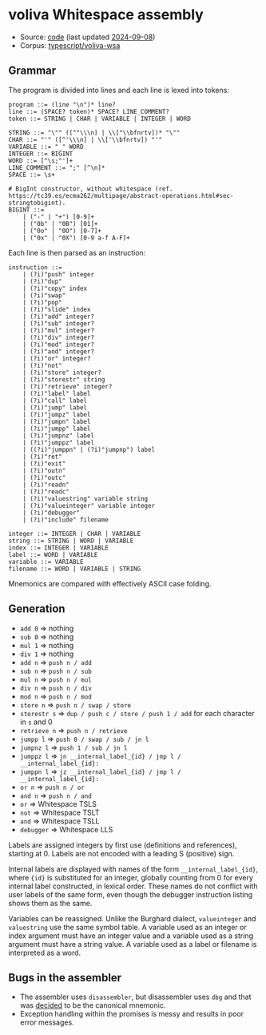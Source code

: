 # voliva Whitespace assembly

- Source: [code](https://github.com/voliva/wsa)
  (last updated [2024-09-08](https://github.com/voliva/wsa/tree/003933622f9e058a8ec19a42245f29193f6d59ec))
- Corpus: [typescript/voliva-wsa](https://github.com/wspace/corpus/tree/main/typescript/voliva-wsa)

## Grammar

The program is divided into lines and each line is lexed into tokens:

```bnf
program ::= (line "\n")* line?
line ::= (SPACE? token)* SPACE? LINE_COMMENT?
token ::= STRING | CHAR | VARIABLE | INTEGER | WORD

STRING ::= "\"" ([^"\\\n] | \\["\\bfnrtv])* "\""
CHAR ::= "'" ([^'\\\n] | \\['\\bfnrtv]) "'"
VARIABLE ::= "_" WORD
INTEGER ::= BIGINT
WORD ::= [^\s;"']+
LINE_COMMENT ::= ";" [^\n]*
SPACE ::= \s+

# BigInt constructor, without whitespace (ref. https://tc39.es/ecma262/multipage/abstract-operations.html#sec-stringtobigint).
BIGINT ::=
    | ("-" | "+") [0-9]+
    | ("0b" | "0B") [01]+
    | ("0o" | "0O") [0-7]+
    | ("0x" | "0X") [0-9 a-f A-F]+
```

Each line is then parsed as an instruction:

```bnf
instruction ::=
    | (?i)"push" integer
    | (?i)"dup"
    | (?i)"copy" index
    | (?i)"swap"
    | (?i)"pop"
    | (?i)"slide" index
    | (?i)"add" integer?
    | (?i)"sub" integer?
    | (?i)"mul" integer?
    | (?i)"div" integer?
    | (?i)"mod" integer?
    | (?i)"and" integer?
    | (?i)"or" integer?
    | (?i)"not"
    | (?i)"store" integer?
    | (?i)"storestr" string
    | (?i)"retrieve" integer?
    | (?i)"label" label
    | (?i)"call" label
    | (?i)"jump" label
    | (?i)"jumpz" label
    | (?i)"jumpn" label
    | (?i)"jumpp" label
    | (?i)"jumpnz" label
    | (?i)"jumppz" label
    | ((?i)"jumppn" | (?i)"jumpnp") label
    | (?i)"ret"
    | (?i)"exit"
    | (?i)"outn"
    | (?i)"outc"
    | (?i)"readn"
    | (?i)"readc"
    | (?i)"valuestring" variable string
    | (?i)"valueinteger" variable integer
    | (?i)"debugger"
    | (?i)"include" filename

integer ::= INTEGER | CHAR | VARIABLE
string ::= STRING | WORD | VARIABLE
index ::= INTEGER | VARIABLE
label ::= WORD | VARIABLE
variable ::= VARIABLE
filename ::= WORD | VARIABLE | STRING
```

Mnemonics are compared with effectively ASCII case folding.

## Generation

- `add 0` => nothing
- `sub 0` => nothing
- `mul 1` => nothing
- `div 1` => nothing
- `add n` => `push n / add`
- `sub n` => `push n / sub`
- `mul n` => `push n / mul`
- `div n` => `push n / div`
- `mod n` => `push n / mod`
- `store n` => `push n / swap / store`
- `storestr s` => `dup / push c / store / push 1 / add` for each character in
  `s` and 0
- `retrieve n` => `push n / retrieve`
- `jumpp l` => `push 0 / swap / sub / jn l`
- `jumpnz l` => `push 1 / sub / jn l`
- `jumppz l` => `jn __internal_label_{id} / jmp l / __internal_label_{id}:`
- `jumppn l` => `jz __internal_label_{id} / jmp l / __internal_label_{id}:`
- `or n` => `push n / or`
- `and n` => `push n / and`
- `or` => Whitespace TSLS
- `not` => Whitespace TSLT
- `and` => Whitespace TSLL
- `debugger` => Whitespace LLS

Labels are assigned integers by first use (definitions and references), starting
at 0. Labels are not encoded with a leading S (positive) sign.

Internal labels are displayed with names of the form `__internal_label_{id}`,
where `{id}` is substituted for an integer, globally counting from 0 for every
internal label constructed, in lexical order. These names do not conflict with
user labels of the same form, even though the debugger instruction listing shows
them as the same.

Variables can be reassigned. Unlike the Burghard dialect, `valueinteger` and
`valuestring` use the same symbol table. A variable used as an integer or index
argument must have an integer value and a variable used as a string argument
must have a string value. A variable used as a label or filename is interpreted
as a word.

## Bugs in the assembler

- The assembler uses `disassembler`, but disassembler uses `dbg` and that was
  [decided](https://github.com/voliva/wsa/pull/1#issuecomment-2316998205) to be
  the canonical mnemonic.
- Exception handling within the promises is messy and results in poor error
  messages.
